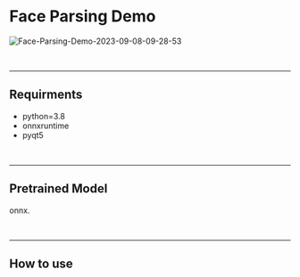 # Face Parsing Demo

![Face-Parsing-Demo-2023-09-08-09-28-53](https://github.com/Seungeun-Han/SCANet_Real-Time_Face_Parsing_Using_Spatial_and_Channel_Attention/assets/101082685/a05cf0c4-ffd3-459c-9b81-559140face7e)

<br>
<hr>

## Requirments
- python=3.8
- onnxruntime
- pyqt5

<br>
<hr>

## Pretrained Model
onnx.

<br>
<hr>

## How to use
